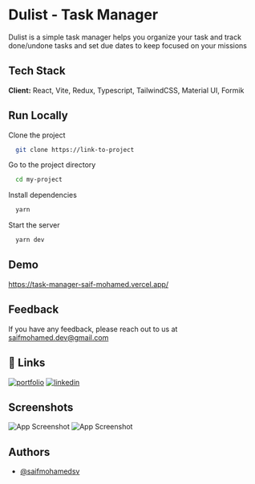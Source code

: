
# Dulist - Task Manager

Dulist is a simple task manager helps you organize your task and track done/undone tasks and set due dates to keep focused on your missions

## Tech Stack

**Client:** React, Vite, Redux, Typescript, TailwindCSS, Material UI, Formik

## Run Locally

Clone the project

```bash
  git clone https://link-to-project
```

Go to the project directory

```bash
  cd my-project
```

Install dependencies

```bash
  yarn
```

Start the server

```bash
  yarn dev
```


## Demo
https://task-manager-saif-mohamed.vercel.app/

## Feedback

If you have any feedback, please reach out to us at saifmohamed.dev@gmail.com


## 🔗 Links
[![portfolio](https://img.shields.io/badge/my_portfolio-000?style=for-the-badge&logo=ko-fi&logoColor=white)](https://saifmohamedsv.github.io/)
[![linkedin](https://img.shields.io/badge/linkedin-0A66C2?style=for-the-badge&logo=linkedin&logoColor=white)](https://www.linkedin.com/in/saifmohamedsv)


## Screenshots

![App Screenshot](https://i.ibb.co/1zqXGQk/Screenshot-2024-04-20-at-10-50-58.png)
![App Screenshot](https://i.ibb.co/7b5TTDb/Screenshot-2024-04-20-at-10-54-22.png)
## Authors

- [@saifmohamedsv](https://www.github.com/saifmohamedsv)

